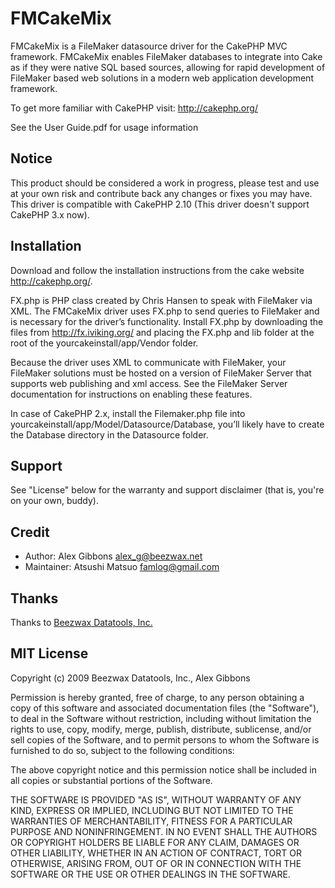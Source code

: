 FMCakeMix
=========

FMCakeMix is a FileMaker datasource driver for the CakePHP MVC framework.
FMCakeMix enables FileMaker databases to integrate into Cake as if they were
native SQL based sources, allowing for rapid development of FileMaker based web
solutions in a modern web application development framework.

To get more familiar with CakePHP visit: http://cakephp.org/

See the User Guide.pdf for usage information

Notice
------

This product should be considered a work in progress, please test and use at 
your own risk and contribute back any changes or fixes you may have. This 
driver is compatible with CakePHP 2.10 (This driver doesn't support CakePHP 
3.x now).


Installation
------------

Download and follow the installation instructions from the cake website
http://cakephp.org/.

FX.php is PHP class created by Chris Hansen to speak with FileMaker via XML.
The FMCakeMix driver uses FX.php to send queries to FileMaker and is necessary 
for the driver’s functionality. Install FX.php by downloading the files from 
http://fx.iviking.org/ and placing the FX.php and lib folder at the root of 
the yourcakeinstall/app/Vendor folder.

Because the driver uses XML to communicate with FileMaker, your FileMaker
solutions must be hosted on a version of FileMaker Server that supports web
publishing and xml access. See the FileMaker Server documentation for
instructions on enabling these features.

In case of CakePHP 2.x, install the Filemaker.php file into
yourcakeinstall/app/Model/Datasource/Database, you’ll likely have to create the
Database directory in the Datasource folder.

Support
-------

See "License" below for the warranty and support disclaimer (that is, you're on
your own, buddy).

Credit
------

* Author: Alex Gibbons <alex_g@beezwax.net>
* Maintainer: Atsushi Matsuo <famlog@gmail.com>

Thanks
------

Thanks to [Beezwax Datatools, Inc.](http://beezwax.net)

MIT License
-----------

Copyright (c) 2009 Beezwax Datatools, Inc., Alex Gibbons

Permission is hereby granted, free of charge, to any person obtaining a copy of
this software and associated documentation files (the "Software"), to deal in
the Software without restriction, including without limitation the rights to
use, copy, modify, merge, publish, distribute, sublicense, and/or sell copies
of the Software, and to permit persons to whom the Software is furnished to do
so, subject to the following conditions:

The above copyright notice and this permission notice shall be included in all
copies or substantial portions of the Software.

THE SOFTWARE IS PROVIDED "AS IS", WITHOUT WARRANTY OF ANY KIND, EXPRESS OR
IMPLIED, INCLUDING BUT NOT LIMITED TO THE WARRANTIES OF MERCHANTABILITY,
FITNESS FOR A PARTICULAR PURPOSE AND NONINFRINGEMENT. IN NO EVENT SHALL THE
AUTHORS OR COPYRIGHT HOLDERS BE LIABLE FOR ANY CLAIM, DAMAGES OR OTHER
LIABILITY, WHETHER IN AN ACTION OF CONTRACT, TORT OR OTHERWISE, ARISING FROM,
OUT OF OR IN CONNECTION WITH THE SOFTWARE OR THE USE OR OTHER DEALINGS IN THE
SOFTWARE.
